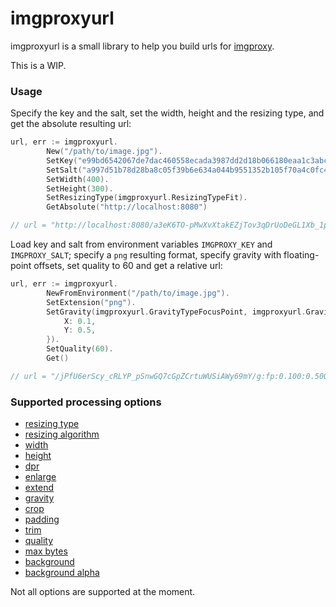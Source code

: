 # imgproxyurl

imgproxyurl is a small library to help you build urls for [imgproxy](https://github.com/imgproxy/imgproxy).

This is a WIP.

### Usage
Specify the key and the salt, set the width, height and the resizing type, and get the absolute resulting url:
```go
url, err := imgproxyurl.
		New("/path/to/image.jpg").
		SetKey("e99bd6542067de7dac460558ecada3987dd2d18b066180eaa1c3abc66fb22e463d177ac8f64c93c44d0d78c35adcdda7e0b5f5a116b23ac3d1fa7a305d0727c4").
		SetSalt("a997d51b78d28ba8c05f39b6e634a044b9551352b105f70a4c0fc4c0eca5982719a33527d0253810273bf4d8b747a261cd4898d3e46916cc57d1de8aac132870").
		SetWidth(400).
		SetHeight(300).
		SetResizingType(imgproxyurl.ResizingTypeFit).
		GetAbsolute("http://localhost:8080")

// url = "http://localhost:8080/a3eK6TO-pMwXvXtakEZjTov3qDrUoDeGL1Xb_1p-Ue4/w:400/h:300/rt:fit/L3BhdGgvdG8vaW1hZ2UuanBn"
```

Load key and salt from environment variables `IMGPROXY_KEY` and `IMGPROXY_SALT`; specify a `png` resulting format, specify gravity with floating-point offsets, set quality to 60 and get a relative url:
```go
url, err := imgproxyurl.
		NewFromEnvironment("/path/to/image.jpg").
		SetExtension("png").
		SetGravity(imgproxyurl.GravityTypeFocusPoint, imgproxyurl.GravityFloatOffsets{
		    X: 0.1,
		    Y: 0.5,
		}).
		SetQuality(60).
		Get()

// url = "/jPfU6erScy_cRLYP_pSnwGQ7cGpZCrtuWUSiAWy69mY/g:fp:0.100:0.500/q:60/L3BhdGgvdG8vaW1hZ2UuanBn.png"
```

### Supported processing options
- [resizing type](https://docs.imgproxy.net/#/generating_the_url_advanced?id=resizing-type)
- [resizing algorithm](https://docs.imgproxy.net/#/generating_the_url_advanced?id=resizing-algorithm)
- [width](https://docs.imgproxy.net/#/generating_the_url_advanced?id=width)
- [height](https://docs.imgproxy.net/#/generating_the_url_advanced?id=height)
- [dpr](https://docs.imgproxy.net/#/generating_the_url_advanced?id=dpr)
- [enlarge](https://docs.imgproxy.net/#/generating_the_url_advanced?id=enlarge)
- [extend](https://docs.imgproxy.net/#/generating_the_url_advanced?id=extend)
- [gravity](https://docs.imgproxy.net/#/generating_the_url_advanced?id=gravity)
- [crop](https://docs.imgproxy.net/#/generating_the_url_advanced?id=crop)
- [padding](https://docs.imgproxy.net/#/generating_the_url_advanced?id=padding)
- [trim](https://docs.imgproxy.net/#/generating_the_url_advanced?id=trim)
- [quality](https://docs.imgproxy.net/#/generating_the_url_advanced?id=quality)
- [max bytes](https://docs.imgproxy.net/#/generating_the_url_advanced?id=max-bytes)
- [background](https://docs.imgproxy.net/#/generating_the_url_advanced?id=background)
- [background alpha](https://docs.imgproxy.net/#/generating_the_url_advanced?id=background-alpha)

Not all options are supported at the moment.